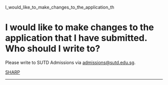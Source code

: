 I_would_like_to_make_changes_to_the_application_th



I would like to make changes to the application that I have submitted. Who should I write to?
=============================================================================================

Please write to SUTD Admissions via admissions@sutd.edu.sg.

[SHARP](https://www.sutd.edu.sg/tag/sharp/)

---

